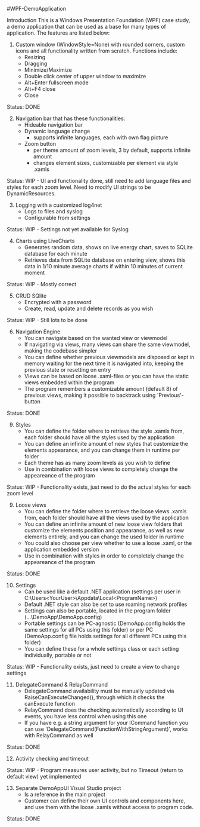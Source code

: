 #WPF-DemoApplication

Introduction
This is a Windows Presentation Foundation (WPF) case study, a demo application that can be used as a base for many types of application. The features are listed below:

1) Custom window (WindowStyle=None) with rounded corners, custom icons and all functionality written from scratch.
   Functions include:
	- Resizing
	- Dragging
	- Minimize/Maximize
	- Double click center of upper window to maximize
	- Alt+Enter fullscreen mode
	- Alt+F4 close
	- Close
	
Status: DONE

2) Navigation bar that has these functionalities:
	- Hideable navigation bar
	- Dynamic language change 
		- supports infinite languages, each with own flag picture
	- Zoom button 
		- per theme amount of zoom levels, 3 by default, supports infinite amount
		- changes element sizes, customizable per element via style .xamls
	
Status: WIP - UI and functionality done, still need to add language files and styles for each zoom level. Need to modify UI strings to be DynamicResources.


3) Logging with a customized log4net 
	- Logs to files and syslog
	- Configurable from settings
	
Status: WIP - Settings not yet available for Syslog

4) Charts using LiveCharts
	- Generates random data, shows on live energy chart, saves to SQLite database for each minute
	- Retrieves data from SQLite database on entering view, shows this data in 1/10 minute average charts if within 10 minutes of current moment
	
Status: WIP - Mostly correct

5) CRUD SQlite
	- Encrypted with a password
	- Create, read, update and delete records as you wish

Status: WIP - Still lots to be done


6) Navigation Engine
	- You can navigate based on the wanted view or viewmodel
	- If navigating via views, many views can share the same viewmodel, making the codebase simpler
	- You can define whether previous viewmodels are disposed or kept in memory waiting for the next time it is navigated into, keeping the previous state or resetting on entry
	- Views can be based on loose .xaml-files or you can have the static views embedded within the program
	- The program remembers a customizable amount (default 8) of previous views, making it possible to backtrack using 'Previous'-button

Status: DONE

9) Styles
	- You can define the folder where to retrieve the style .xamls from, each folder should have all the styles used by the application
	- You can define an infinite amount of new styles that customize the elements appearance, and you can change them in runtime per folder
	- Each theme has as many zoom levels as you wish to define
	- Use in combination with loose views to completely change the appeareance of the program

Status: WIP - Functionality exists, just need to do the actual styles for each zoom level

9) Loose views
	- You can define the folder where to retrieve the loose views .xamls from, each folder should have all the views used by the application
	- You can define an infinite amount of new loose view folders that customize the elements position and appearance, as well as new elements entirely, and you can change the used folder in runtime
	- You could also choose per view whether to use a loose .xaml, or the application embedded version
	- Use in combination with styles in order to completely change the appeareance of the program

Status: DONE

10) Settings
	- Can be used like a default .NET application (settings per user in C:\Users\<YourUser>\Appdata\Local\<ProgramName>)
	- Default .NET style can also be set to use roaming network profiles
	- Settings can also be portable, located in the program folder (...\DemoApp\DemoApp.config)
	- Portable settings can be PC-agnostic (DemoApp.config holds the same settings for all PCs using this folder) or per PC (DemoApp.config file holds settings for all different PCs using this folder)
	- You can define these for a whole settings class or each setting individually, portable or not

Status: WIP - Functionality exists, just need to create a view to change settings

11) DelegateCommand & RelayCommand
	- DelegateCommand availability must be manually updated via RaiseCanExecuteChanged(), through which it checks the canExecute function
	- RelayCommand does the checking automatically according to UI events, you have less control when using this one
	- If you have e.g. a string argument for your ICommand function you can use 'DelegateCommand<string>(FunctionWithStringArgument)', works with RelayCommand as well

Status: DONE

12) Activity checking and timeout

Status: WIP - Program measures user activity, but no Timeout (return to default view) yet implemented

13) Separate DemoAppUI Visual Studio project
	- Is a reference in the main project
	- Customer can define their own UI controls and components here, and use them with the loose .xamls without access to program code.

Status: DONE